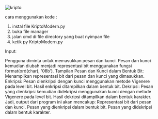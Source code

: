 ![kripto](https://github.com/aliakbar121/vigenereBasisBit/assets/69615734/b754e06b-1876-4edf-a70f-b3d503bd4ad3)

cara menggunakan kode :
1. instal file KriptoModern.py
2. buka file manager
3. jalan cmd di file directory yang buat nyimpan file
4. ketik py KriptoModern.py

Input:

Pengguna diminta untuk memasukkan pesan dan kunci.
Pesan dan kunci kemudian diubah menjadi representasi bit menggunakan fungsi format(ord(char), '08b').
Tampilan Pesan dan Kunci dalam Bentuk Bit:
Menampilkan representasi bit dari pesan dan kunci yang dimasukkan. Enkripsi:
Pesan dienkripsi dengan kunci menggunakan metode Vigenere pada level bit.
Hasil enkripsi ditampilkan dalam bentuk bit. Dekripsi:
Pesan yang dienkripsi kemudian didekripsi menggunakan kunci dengan metode Vigenere pada level bit.
Hasil dekripsi ditampilkan dalam bentuk karakter.
Jadi, output dari program ini akan mencakup: Representasi bit dari pesan dan kunci. Pesan yang dienkripsi dalam bentuk bit. Pesan yang didekripsi dalam bentuk karakter.
